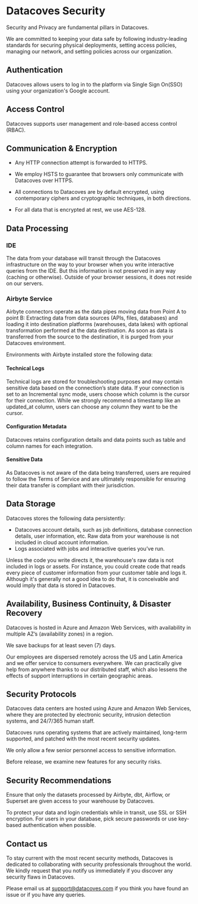 # Datacoves Security

Security and Privacy are fundamental pillars in Datacoves.

We are committed to keeping your data safe by following industry-leading standards for securing physical deployments, setting access policies, managing our network, and setting policies across our organization.

## Authentication

Datacoves allows users to log in to the platform via Single Sign On(SSO) using your organization's Google account.

## Access Control

Datacoves supports user management and role-based access control (RBAC).

## Communication & Encryption

- Any HTTP connection attempt is forwarded to HTTPS.

- We employ HSTS to guarantee that browsers only communicate with Datacoves over HTTPS.

- All connections to Datacoves are by default encrypted, using contemporary ciphers and cryptographic techniques, in both directions.

- For all data that is encrypted at rest, we use AES-128.

## Data Processing

### IDE

The data from your database will transit through the Datacoves infrastructure on the way to your browser when you write interactive queries from the IDE. But this information is not preserved in any way (caching or otherwise). Outside of your browser sessions, it does not reside on our servers.

### Airbyte Service

Airbyte connectors operate as the data pipes moving data from Point A to point B: Extracting data from data sources (APIs, files, databases) and loading it into destination platforms (warehouses, data lakes) with optional transformation performed at the data destination. As soon as data is transferred from the source to the destination, it is purged from your Datacoves environment.

Environments with Airbyte installed store the following data:

#### Technical Logs

Technical logs are stored for troubleshooting purposes and may contain sensitive data based on the connection’s state data. If your connection is set to an Incremental sync mode, users choose which column is the cursor for their connection. While we strongly recommend a timestamp like an updated_at column, users can choose any column they want to be the cursor.

#### Configuration Metadata

Datacoves retains configuration details and data points such as table and column names for each integration.

#### Sensitive Data​

As Datacoves is not aware of the data being transferred, users are required to follow the Terms of Service and are ultimately responsible for ensuring their data transfer is compliant with their jurisdiction.

## Data Storage

Datacoves stores the following data persistently:

- Datacoves account details, such as job definitions, database connection details, user information, etc. Raw data from your warehouse is not included in cloud account information.
- Logs associated with jobs and interactive queries you’ve run.

Unless the code you write directs it, the warehouse's raw data is not included in logs or assets. For instance, you could create code that reads every piece of customer information from your customer table and logs it. Although it's generally not a good idea to do that, it is conceivable and would imply that data is stored in Datacoves.

## Availability, Business Continuity, & Disaster Recovery

Datacoves is hosted in Azure and Amazon Web Services, with availability in multiple AZ’s (availability zones) in a region.

We save backups for at least seven (7) days.

Our employees are dispersed remotely across the US and Latin America and we offer service to consumers everywhere. We can practically give help from anywhere thanks to our distributed staff, which also lessens the effects of support interruptions in certain geographic areas.

## Security Protocols

Datacoves data centers are hosted using Azure and Amazon Web Services, where they are protected by electronic security, intrusion detection systems, and 24/7/365 human staff.

Datacoves runs operating systems that are actively maintained, long-term supported, and patched with the most recent security updates.

We only allow a few senior personnel access to sensitive information.

Before release, we examine new features for any security risks.

## Security Recommendations

Ensure that only the datasets processed by Airbyte, dbt, Airflow, or Superset are given access to your warehouse by Datacoves.

To protect your data and login credentials while in transit, use SSL or SSH encryption. For users in your database, pick secure passwords or use key-based authentication when possible.

## Contact us

To stay current with the most recent security methods, Datacoves is dedicated to collaborating with security professionals throughout the world. We kindly request that you notify us immediately if you discover any security flaws in Datacoves.

Please email us at support@datacoves.com if you think you have found an issue or if you have any queries.

